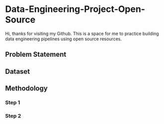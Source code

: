 # Data-Engineering-Project-Open-Source

Hi, thanks for visiting my Github. This is a space for me to practice building data engineering pipelines using open source resources.

## Problem Statement

## Dataset

## Methodology

### Step 1

### Step 2
